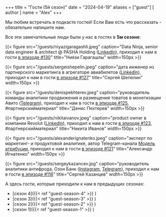 +++
title = "Гости (5й сезон)"
date = "2024-04-19"
aliases = ["guest"]
[ author ]
  name = "Alex"
+++

Мы любим встречать в подкасте гостей! Если Вам есть что рассказать - обязательно напишите нам.

Все эти замечательные люди были у нас в гостях в **5м сезоне**:

{{< figure src="/guests/niyazigaragashli.jpeg" caption="Data Ninja, senior data engineer & architect @ PASHA Holding ([LinkedIn](https://www.linkedin.com/in/ngaragashli/)), приходил к нам в гости [в эпизоде #130]()" title="Ниязи Гарагашлы" width=150px >}}

{{< figure src="/guests/sergeishepelin.jpeg" caption="дата инженер из партнерского маркетинга в агрегаторе авиабилетов ([LinkedIn](https://www.linkedin.com/in/sergey-shepelin-14933a297)), приходил к нам в гости [в эпизоде #127](https://youtu.be/NqL5D6kuNqE)" title="Сергей Шепелин" width=150px >}}

{{< figure src="/guests/denispekhterev.jpeg" caption="руководитель команды аналитики продвижения и размещения товатов в монетизации Авито ([Telegram](http://t.me/mr_pekhterev)), приходил к нам в гости [в эпизоде #125](https://youtu.be/yKkeBCOneZE), #партнерскийматериал" title="Денис Пехтерев" width=150px >}}

{{< figure src="/guests/nikitaivanov.jpeg" caption="product owner в компании Revolut ([LinkedIn](https://www.linkedin.com/in/nikivanov93/)), приходил к нам в гости [в эпизоде #123](https://youtu.be/Qo1M-n0AOgQ), #партнерскийматериал" title="Никита Иванов" width=150px >}}

{{< figure src="/guests/alexanderignatenko.jpeg" caption="эксперт по маркетинг- и продуктовой аналитике, автор Telegram-канала [Модель атрибуции](https://t.me/marketing_analysis), приходил к нам в гости [в эпизоде #121](https://youtu.be/EI-cc0dYE08)" title="Александр Игнатенко" width=150px >}}

{{< figure src="/guests/sergeykazancev.jpg" caption="руководитель аналитики антифрода, Озон Банк (⁠⁠[Instagram](https://instagram.com/kazser)⁠, [⁠Telegram](https://t.me/kazancevs)), приходил к нам в гости [в эпизоде #116](https://youtu.be/6FTC8YNHqgw)" title="Сергей Казанцев" width=150px >}}

А здесь гости, которые приходили к нам в предыдущих сезонах:
 - [сезон 4]({{< ref "guest-season-4" >}} )
 - [сезон 3]({{< ref "guest-season-3" >}} )
 - [сезон 2]({{< ref "guest-season-2" >}} )
 - [сезон 1]({{< ref "guest-season-1" >}} )
